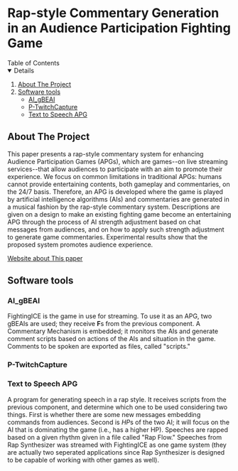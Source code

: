 # Rap-style Commentary Generation in an Audience Participation Fighting Game
<!-- TABLE OF CONTENTS -->
<summary>Table of Contents</summary>
 <details open="open"> 
  <ol>
    <li>
      <a href="#about-the-project">About The Project</a>
    </li>
    <li>
      <a href="#Software-tools">Software tools</a>
      <ul>
        <li><a href="#AI_gBEAI">AI_gBEAI</a></li>
      </ul>
     <ul>
        <li><a href="#P-TwitchCapture">P-TwitchCapture</a></li>
      </ul>
     <ul>
        <li><a href="#text-to-speech-apg">Text to Speech APG</a></li>
      </ul>
    </li>
  </ol>
</details>


<!-- ABOUT THE PROJECT -->
## About The Project
This paper presents a rap-style commentary system for enhancing Audience Participation Games (APGs), which are games--on live streaming services--that allow audiences to participate with an aim to promote their experience. We focus on common limitations in traditional APGs: humans cannot provide entertaining contents, both gameplay and commentaries, on the 24/7 basis. Therefore, an APG is developed where the game is played by artificial intelligence algorithms (AIs) and commentaries are generated in a musical fashion by the rap-style commentary system.
Descriptions are given on a design to make an existing fighting game become an entertaining APG through the process of AI strength adjustment based on chat messages from audiences, and on how to apply such strength adjustment to generate game commentaries. 
Experimental results show that the proposed system promotes audience experience.

[Website about This paper](https://thanatteay.github.io/AllAPGsTJ/public/index.html)


<!-- Software tools -->
## Software tools
### AI_gBEAI
FightingICE is the game in use for streaming. To use it as an APG, two gBEAIs are used; they receive **F**s from the previous component. A Commentary Mechanism is embedded; it monitors the AIs and generate comment scripts based on actions of the AIs and situation in the game. Comments to be spoken are exported as files, called "scripts."

### P-TwitchCapture


### Text to Speech APG
A program for generating speech in a rap style. It receives scripts from the previous component, and determine which one to be used considering two things. First is whether there are some new messages embedding commands from audiences. Second is $HP$s of the two AI; it will focus on the AI that is dominating the game (i.e., has a higher HP). Speeches are rapped based on a given rhythm given in a file called  "Rap Flow." Speeches from Rap Synthesizer was streamed with FightingICE as one game system (they are actually two seperated applications since Rap Synthesizer is designed to be capable of working with other games as well).
